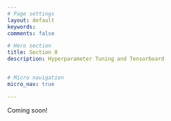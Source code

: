 ```yaml
---
# Page settings
layout: default
keywords:
comments: false

# Hero section
title: Section 8
description: Hyperparameter Tuning and Tensorboard


# Micro navigation
micro_nav: true

---
```


Coming soon!


